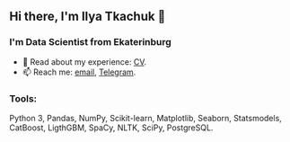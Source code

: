 ## Hi there, I'm Ilya Tkachuk 👋
### I'm Data Scientist from Ekaterinburg 

- 📄 Read about my experience: [CV](https://hh.ru/resume/924365b7ff0c2e6e030039ed1f356a58744b4f).
- 📫 Reach me: [email](mailto:tkachuk45@gmail.com), [Telegram](https://t.me/ilyatkachuk).

### Tools:
Python 3, Pandas, NumPy, Scikit-learn, Matplotlib, Seaborn, Statsmodels, CatBoost, LigthGBM, SpaCy, NLTK, SciPy, PostgreSQL.

<!--
**tkachuk45/tkachuk45** is a ✨ _special_ ✨ repository because its `README.md` (this file) appears on your GitHub profile.

Here are some ideas to get you started:

- 🔭 I’m currently working on ...
- 🌱 I’m currently learning ...
- 👯 I’m looking to collaborate on ...
- 🤔 I’m looking for help with ...
- 💬 Ask me about ...
- 📫 How to reach me: ...
- 😄 Pronouns: ...
- ⚡ Fun fact: ...
-->
